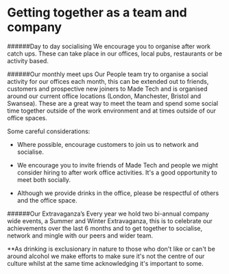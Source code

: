 # Getting together as a team and company


######Day to day socialising
We encourage you to organise after work catch ups. These can take place in our offices, local pubs, restaurants or be activity based.




######Our monthly meet ups
Our People team try to organise a social activity for our offices each month, this can be extended out to friends, customers and prospective new joiners to Made Tech and is organised around our current office locations (London, Manchester, Bristol and Swansea). These are a great way to meet the team and spend some social time together outside of the work environment and at times outside of our office spaces.


Some careful considerations:

- Where possible, encourage customers to join us to network and socialise. 

- We encourage you to invite friends of Made Tech and people we might consider hiring to after work office activities. It's a good opportunity to meet both socially. 

- Although we provide drinks in the office, please be respectful of others and the office space. 




######Our Extravaganza’s
Every year we hold two bi-annual company wide events, a Summer and Winter Extravaganza, this is to celebrate our achievements over the last 6 months and to get together to socialise, network and mingle with our peers and wider team.




**As drinking is exclusionary in nature to those who don't like or can't be around alcohol we make efforts to make sure it's not the centre of our culture whilst at the same time acknowledging it's important to some.
